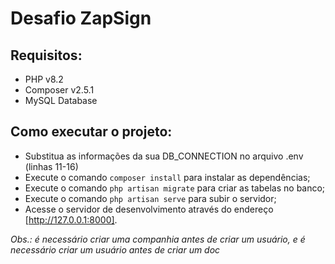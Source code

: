 # Desafio ZapSign

## Requisitos:
- PHP v8.2
- Composer v2.5.1
- MySQL Database

## Como executar o projeto:

- Substitua as informações da sua DB_CONNECTION no arquivo .env (linhas 11-16)
- Execute o comando `composer install` para instalar as dependências;
- Execute o comando `php artisan migrate` para criar as tabelas no banco;
- Execute o comando `php artisan serve` para subir o servidor;
- Acesse o servidor de desenvolvimento através do endereço [http://127.0.0.1:8000]. 

*Obs.: é necessário criar uma companhia antes de criar um usuário, e é necessário criar um usuário antes de criar um doc*